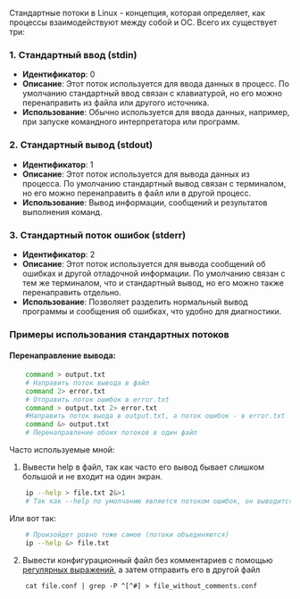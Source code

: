 Стандартные потоки в Linux - концепция, которая определяет, как процессы взаимодействуют между собой и ОС. Всего их существует три:
### 1. **Стандартный ввод (stdin)**

- **Идентификатор**: 0
- **Описание**: Этот поток используется для ввода данных в процесс. По умолчанию стандартный ввод связан с клавиатурой, но его можно перенаправить из файла или другого источника.
- **Использование**: Обычно используется для ввода данных, например, при запуске командного интерпретатора или программ.
### 2. **Стандартный вывод (stdout)**

- **Идентификатор**: 1
- **Описание**: Этот поток используется для вывода данных из процесса. По умолчанию стандартный вывод связан с терминалом, но его можно перенаправить в файл или в другой процесс.
- **Использование**: Вывод информации, сообщений и результатов выполнения команд.
### 3. **Стандартный поток ошибок (stderr)**

- **Идентификатор**: 2
- **Описание**: Этот поток используется для вывода сообщений об ошибках и другой отладочной информации. По умолчанию связан с тем же терминалом, что и стандартный вывод, но его можно также перенаправить отдельно.
- **Использование**: Позволяет разделить нормальный вывод программы и сообщения об ошибках, что удобно для диагностики.

### Примеры использования стандартных потоков
#### Перенаправление вывода:
```bash
    command > output.txt
    # Направить поток вывода в файл
    command 2> error.txt 
    # Отправить поток ошибок в error.txt
    command > output.txt 2> error.txt
    #Направить поток выода в output.txt, а поток ошибок - в error.txt
    command &> output.txt  
    # Перенаправление обоих потоков в один файл
```
Часто используемые мной:
1. Вывести help в файл, так как часто его вывод бывает слишком большой и не входит на один экран.
```bash
	ip --help > file.txt 2&>1 
	# Так как --help по умолчанию является потоком ошибок, он выводится на экран, а не в файл. Поэтому в конце поток ошибок объединяется с потоком вывода
```
Или вот так:
```bash
	# Произойдет ровно тоже самое (потоки объединяются)
	ip --help &> file.txt
```
2. Вывести конфигурационный файл без комментариев с помощью [регулярных выражений](Linux/Регулярные%20выражения), а затем отправить его в другой файл
```
	cat file.conf | grep -P ^[^#] > file_without_comments.conf
```